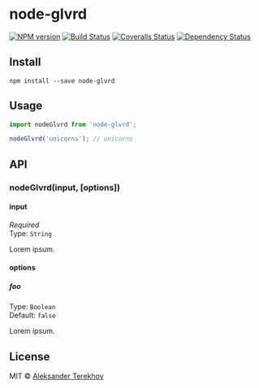 # node-glvrd

[![NPM version][npm-image]][npm-url]
[![Build Status][travis-image]][travis-url]
[![Coveralls Status][coveralls-image]][coveralls-url]
[![Dependency Status][depstat-image]][depstat-url]

> 

## Install

    npm install --save node-glvrd

## Usage

```js
import nodeGlvrd from 'node-glvrd';

nodeGlvrd('unicorns'); // unicorns
```

## API

### nodeGlvrd(input, [options])

#### input

*Required*  
Type: `String`

Lorem ipsum.

#### options

##### foo

Type: `Boolean`  
Default: `false`

Lorem ipsum.

## License

MIT © [Aleksander Terekhov](http://terales.info)

[npm-url]: https://npmjs.org/package/node-glvrd
[npm-image]: https://img.shields.io/npm/v/node-glvrd.svg?style=flat-square

[travis-url]: https://travis-ci.org/TerAleS/node-glvrd
[travis-image]: https://img.shields.io/travis/TerAleS/node-glvrd.svg?style=flat-square

[coveralls-url]: https://coveralls.io/r/TerAleS/node-glvrd
[coveralls-image]: https://img.shields.io/coveralls/TerAleS/node-glvrd.svg?style=flat-square

[depstat-url]: https://david-dm.org/TerAleS/node-glvrd
[depstat-image]: https://david-dm.org/TerAleS/node-glvrd.svg?style=flat-square
